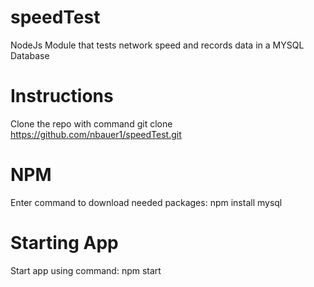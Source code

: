 # speedTest
NodeJs Module that tests network speed and records data in a MYSQL Database
# Instructions
Clone the repo with command git clone https://github.com/nbauer1/speedTest.git
# NPM
Enter command to download needed packages: npm install mysql
# Starting App
Start app using command: npm start

